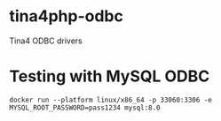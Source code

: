 # tina4php-odbc
Tina4 ODBC drivers

# Testing with MySQL ODBC

```
docker run --platform linux/x86_64 -p 33060:3306 -e MYSQL_ROOT_PASSWORD=pass1234 mysql:8.0
```
